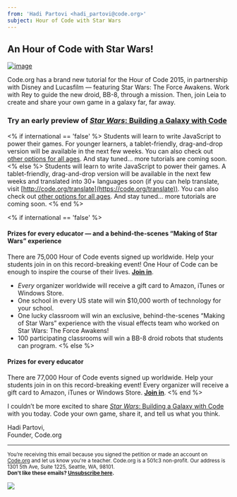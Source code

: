 ```yaml
---
from: 'Hadi Partovi <hadi_partovi@code.org>'
subject: Hour of Code with Star Wars
---
```


## An Hour of Code with Star Wars!

[![image](https://code.org/images/fit-400/star-wars-announcement.jpg)](https://code.org/starwars)

Code.org has a brand new tutorial for the Hour of Code 2015, in partnership with Disney and Lucasfilm — featuring Star Wars: The Force Awakens. Work with Rey to guide the new droid, BB-8, through a mission. Then, join Leia to create and share your own game in a galaxy far, far away.

### Try an early preview of [*Star Wars*: Building a Galaxy with Code](https://code.org/starwars)

<% if international == 'false' %>
Students will learn to write JavaScript to power their games. For younger learners, a tablet-friendly, drag-and-drop version will be available in the next few weeks. You can also check out [other options for all ages](https://code.org/learn). And stay tuned… more tutorials are coming soon.
<% else %> 
Students will learn to write JavaScript to power their games. A tablet-friendly, drag-and-drop version will be available in the next few weeks and translated into 30+ languages soon (if you can help translate, visit [http://code.org/translate](https://code.org/translate)). You can also check out [other options for all ages](https://code.org/learn). And stay tuned… more tutorials are coming soon.
<% end %>

<% if international == 'false' %>
#### Prizes for every educator — and a behind-the-scenes “Making of Star Wars” experience
There are 75,000 Hour of Code events signed up worldwide. Help your students join in on this record-breaking event! One Hour of Code can be enough to inspire the course of their lives. [**Join in**](https://hourofcode.com). 

- *Every* organizer worldwide will receive a gift card to Amazon, iTunes or Windows Store.
- One school in every US state will win $10,000 worth of technology for your school.
- One lucky classroom will win an exclusive, behind-the-scenes “Making of Star Wars” experience with the visual effects team who worked on Star Wars: The Force Awakens!
- 100 participating classrooms will win a BB-8 droid robots that students can program.
<% else %>
#### Prizes for every educator
There are 77,000 Hour of Code events signed up worldwide. Help your students join in on this record-breaking event! Every organizer will receive a gift card to Amazon, iTunes or Windows Store. [**Join in**](https://hourofcode.com).
<% end %>

I couldn’t be more excited to share [*Star Wars*: Building a Galaxy with Code](https://code.org/starwars) with you today. Code your own game, share it, and tell us what you think. 

Hadi Partovi, <br/>
Founder, Code.org

<hr>

<small>You’re receiving this email because you signed the petition or made an account on <a href="https://code.org/">Code.org</a> and let us know you're a teacher. Code.org is a 501c3 non-profit. Our address is 1301 5th Ave, Suite 1225, Seattle, WA, 98101.</small> <br />
<small><strong>Don't like these emails? [Unsubscribe here](<%= unsubscribe_link %>).</strong></small>


![](<%= tracking_pixel %>)